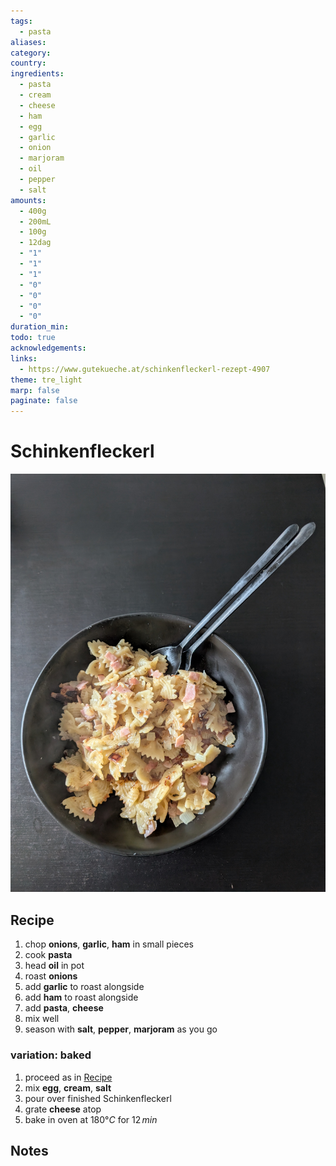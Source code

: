 ```yaml
---
tags:
  - pasta
aliases: 
category: 
country: 
ingredients:
  - pasta
  - cream
  - cheese
  - ham
  - egg
  - garlic
  - onion
  - marjoram
  - oil
  - pepper
  - salt
amounts:
  - 400g
  - 200mL
  - 100g
  - 12dag
  - "1"
  - "1"
  - "1"
  - "0"
  - "0"
  - "0"
  - "0"
duration_min: 
todo: true
acknowledgements: 
links:
  - https://www.gutekueche.at/schinkenfleckerl-rezept-4907
theme: tre_light
marp: false
paginate: false
---
```



# Schinkenfleckerl

![](../gfx/PXL_20250427_050855859.jpg)

## Recipe

1. chop **onions**, **garlic**, **ham** in small pieces
2. cook **pasta**
3. head **oil** in pot
4. roast **onions**
5. add **garlic** to roast alongside
6. add **ham** to roast alongside
7. add **pasta**, **cheese**
8. mix well
9. season with **salt**, **pepper**, **marjoram** as you go

### variation: baked
1. proceed as in [Recipe](#Recipe)
2. mix **egg**, **cream**, **salt**
3. pour over finished Schinkenfleckerl
4. grate **cheese** atop
5. bake in oven at $180°C$ for $12\,min$ 

## Notes
